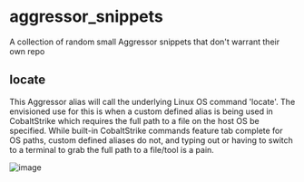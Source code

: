 # aggressor_snippets
A collection of random small Aggressor snippets that don't warrant their own repo

## locate
This Aggressor alias will call the underlying Linux OS command 'locate'. The envisioned use for this is when a custom defined alias is being used in CobaltStrike which requires the full path to a file on the host OS be specified. While built-in CobaltStrike commands feature tab complete for OS paths, custom defined aliases do not, and typing out or having to switch to a terminal to grab the full path to a file/tool is a pain.

![image](https://user-images.githubusercontent.com/91164728/227067912-b9eb107c-714b-47f7-96ee-2341790a9286.png)

